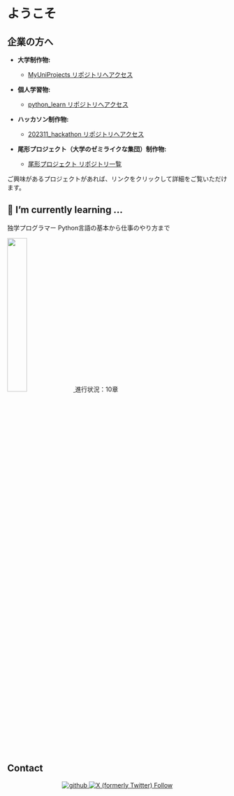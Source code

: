 # ようこそ
## 企業の方へ

- **大学制作物:**
  - [MyUniProjects リポジトリへアクセス](https://github.com/Kou-python/MyUniProjects)

- **個人学習物:**
  - [python_learn リポジトリへアクセス](https://github.com/Kou-python/python_learn)

- **ハッカソン制作物:**
  - [202311_hackathon リポジトリへアクセス](https://github.com/Kou-python/202311_hackathon)

- **尾形プロジェクト（大学のゼミライクな集団）制作物:**
  - [尾形プロジェクト リポジトリ一覧](https://github.com/orgs/ogatapro/repositories)

ご興味があるプロジェクトがあれば、リンクをクリックして詳細をご覧いただけます。


## 🌱 I’m currently learning ...
<p>独学プログラマー Python言語の基本から仕事のやり方まで<p/>
<a href="https://amzn.to/45SQKD8">
<img width="30%" src="https://m.media-amazon.com/images/I/71ZpZY+xd5S.jpg" >
<a/>
進行状況：10章

## Contact
<div align="center">
<a href="https://github.com/Kou-python" target="_blank">
<img src=https://img.shields.io/badge/github-%2324292e.svg?&style=for-the-badge&logo=github&logoColor=white alt=github style="margin-bottom: 5px;" />
</a>
<a href="https://twitter.com/user69675956" target="_blank">
<img alt="X (formerly Twitter) Follow" src="https://img.shields.io/twitter/follow/:user" style="margin-bottom: 5px;" />
</a>  
</div>  


<!--
**Kou-python/Kou-python** is a ✨ _special_ ✨ repository because its `README.md` (this file) appears on your GitHub profile.

Here are some ideas to get you started:

- 🔭 I’m currently working on ...
- 🌱 I’m currently learning ...
- 👯 I’m looking to collaborate on ...
- 🤔 I’m looking for help with ...
- 💬 Ask me about ...
- 📫 How to reach me: ...
- 😄 Pronouns: ...
- ⚡ Fun fact: ...
-->
